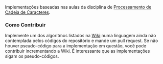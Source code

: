 Implementações baseadas nas aulas da disciplina de [Processamento de Cadeia de Caracteres](http://www.cin.ufpe.br/~paguso/courses/if767/2013_2/index.html).

### Como Contribuir
Implemente um dos algoritmos listados na [Wiki](https://github.com/embs/char_proc/wiki/_pages) numa linguagem ainda não
contemplada pelos códigos do repositório e mande um pull request. Se não houver pseudo-código para a implementação em questão,
você pode contribuir incrementando a Wiki. É interessante que as implementações sigam os pseudo-códigos.
